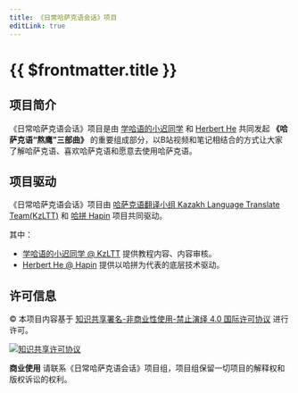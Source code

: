 ```yaml
---
title: 《日常哈萨克语会话》项目
editLink: true
---
```


# {{ $frontmatter.title }}

## 项目简介

《日常哈萨克语会话》项目是由 [学哈语的小迟同学]() 和 [Herbert He](https://github.com/HerbertHe) 共同发起 **《哈萨克语“熬鹰”三部曲》** 的重要组成部分，以B站视频和笔记相结合的方式让大家了解哈萨克语、喜欢哈萨克语和愿意去使用哈萨克语。

## 项目驱动

《日常哈萨克语会话》项目由 [哈萨克语翻译小组 Kazakh Language Translate Team(KzLTT)](https://github.com/kzltt) 和 [哈拼 Hapin](https://github.com/ha-pin) 项目共同驱动。

其中：

- [学哈语的小迟同学 @ KzLTT]() 提供教程内容、内容审核。
- [Herbert He @ Hapin]() 提供以哈拼为代表的底层技术驱动。

## 许可信息

&copy; 本项目内容基于 [知识共享署名-非商业性使用-禁止演绎 4.0 国际许可协议](http://creativecommons.org/licenses/by-nc-nd/4.0/) 进行许可。

[![知识共享许可协议](https://i.creativecommons.org/l/by-nc-nd/4.0/88x31.png)](http://creativecommons.org/licenses/by-nc-nd/4.0/)

**商业使用** 请联系《日常哈萨克语会话》项目组，项目组保留一切项目的解释权和版权诉讼的权利。
